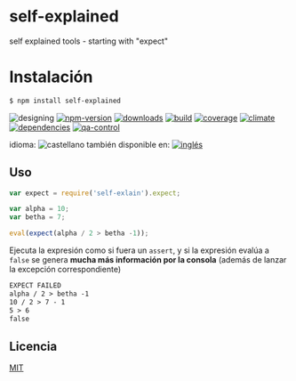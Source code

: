 <!--multilang v0 es:LEEME.md en:README.md -->
# self-explained
self explained tools - starting with "expect"

<!--lang:es-->
# Instalación
<!--lang:en--]
# Install
[!--lang:*-->
```sh
$ npm install self-explained
```

<!-- cucardas -->
![designing](https://img.shields.io/badge/stability-designing-red.svg)
[![npm-version](https://img.shields.io/npm/v/self-explain.svg)](https://npmjs.org/package/self-explain)
[![downloads](https://img.shields.io/npm/dm/self-explain.svg)](https://npmjs.org/package/self-explain)
[![build](https://img.shields.io/travis/codenautas/self-explain/master.svg)](https://travis-ci.org/codenautas/self-explain)
[![coverage](https://img.shields.io/coveralls/codenautas/self-explain/master.svg)](https://coveralls.io/r/codenautas/self-explain)
[![climate](https://img.shields.io/codeclimate/github/codenautas/self-explain.svg)](https://codeclimate.com/github/codenautas/self-explain)
[![dependencies](https://img.shields.io/david/codenautas/self-explain.svg)](https://david-dm.org/codenautas/self-explain)
[![qa-control](http://codenautas.com/github/codenautas/self-explain.svg)](http://codenautas.com/github/codenautas/self-explain)


<!--multilang buttons-->

idioma: ![castellano](https://raw.githubusercontent.com/codenautas/multilang/master/img/lang-es.png)
también disponible en:
[![inglés](https://raw.githubusercontent.com/codenautas/multilang/master/img/lang-en.png)](README.md)

<!--lang:es-->
## Uso
<!--lang:en--]
## Use
[!--lang:*-->
```js
var expect = require('self-exlain').expect;

var alpha = 10;
var betha = 7;

eval(expect(alpha / 2 > betha -1));
```

<!--lang:es-->
Ejecuta la expresión como si fuera un `assert`, y si la expresión evalúa a `false` se genera
**mucha más información por la consola** 
(además de lanzar la excepción correspondiente)

<!--lang:en--]
It controls the expression like `assert` does. 
If the expression evaluates to `false` it will show 
**much more info in the console** 
(also throws the Exception)
[!--lang:*-->

```txt
EXPECT FAILED
alpha / 2 > betha -1
10 / 2 > 7 - 1
5 > 6
false 
```

<!--lang:es-->
## Licencia
<!--lang:en--]
## License
[!--lang:*-->

[MIT](LICENSE)

